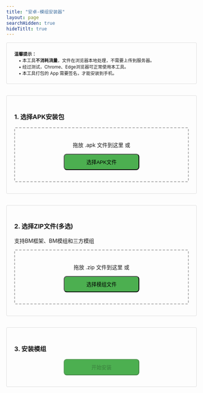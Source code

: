 ```yaml
---
title: "安卓-模组安装器"
layout: page
searchHidden: true
hideTitlt: true
---
```


<style>
  h1 {
    text-align: center;
    margin-bottom: 30px;
  }
  .section {
    margin-bottom: 30px;
    padding: 20px;
    border: 1px solid #ddd;
    border-radius: 3px;
  }
  .drop-zone {
    border: 2px dashed #aaa;
    padding: 20px;
    text-align: center;
    margin: 10px 0;
    cursor: pointer;
    border-radius: 3px;
  }
  .drop-zone.drag-over {
    border-color: #666;
  }
  .section button {
        border-radius: 8px;
        padding: 10px; /* 可去掉左右固定padding，避免与width冲突 */
        margin: 10px auto;
        cursor: pointer;
        display: block;
        width: 200px; /* 固定宽度，根据需求调整数值 */
        background-color: #0183FD;
        background-color: #4CAF50;

    }
  .section button:hover {
    transform: translateY(-1px);
    box-shadow: 0 2px 8px #666;
  }

  .file-info {
      margin: 10px 0;
      padding: 10px;
      border: 1px solid #ddd;
      border-radius: 3px;
      white-space: nowrap; /* 保持一行不换行 */
      overflow-x: auto; /* 允许横向滑动 */
  }

  .progress-container {
    margin: 10px 0;
    display: none;
  }
  .progress-bar {
    height: 5px;
    border: 1px solid #666;
    border-radius: 3px;
    overflow: hidden;
  }
  
  .progress-fill {
    height: 100%;
    width: 0%;
    transition: width 0.3s;
    background-color: #4cd964; /* 进度填充色（绿色示例） */
  }

  .error {
    color: red;
    margin: 10px 0;
    display: none;
  }
  .file-list {
    margin: 10px 0;
    max-height: 200px;
    overflow-y: auto;
    border: 1px solid #ddd;
    border-radius: 3px;
    padding: 10px;
  }
  .file-item {
    padding: 5px;
    border-bottom: 1px solid #eee;
  }
  .file-item:last-child {
    border-bottom: none;
  }
</style>

<!-- <div class="section"> -->
  <!-- <button class="btn-view-counter" data-id="download-zip"> -->
  <!-- 下载 <span class="btn-view-count">0</span> -->
  <!-- </button> -->
  <!--  -->
  <!-- <button class="btn-view-counter" data-id="like-post"> -->
  <!-- 点赞 <span class="btn-view-count">0</span> -->
  <!-- </button> -->
<!-- </div> -->

<div class="section">
    <small><strong>温馨提示：</strong><br>　• 本工具<strong>不消耗流量</strong>，文件在浏览器本地处理，不需要上传到服务器。<br>　• 经过测试，Chrome、Edge浏览器可正常使用本工具。<br>　• 本工具打包的 App 需要签名，才能安装到手机。</small>
</div>

<div class="section">
    <h3>1. 选择APK安装包</h3>
    <div id="apkDropZone" class="drop-zone">
        <p>拖放 .apk 文件到这里 或</p>
        <button id="apkBrowseBtn">选择APK文件</button>
        <input type="file" id="apkFileInput" accept=".apk" style="display: none;">
    </div>
    <div id="apkFileInfo" class="file-info" style="display: none;"></div>
    <div id="apkError" class="error"></div>
</div>

<div class="section">
    <h3>2. 选择ZIP文件(多选)</h3>
    <p class="note">支持BM框架、BM模组和三方模组</p>
    <div id="modsDropZone" class="drop-zone">
        <p>拖放 .zip 文件到这里 或</p>
        <button id="modsBrowseBtn">选择模组文件</button>
        <input type="file" id="modsFileInput" accept=".zip,.xz" multiple style="display: none;">
    </div>
    <div id="modsFileList" class="file-list" style="display: none;"></div>
    <div id="modsError" class="error"></div>
</div>

<div class="section">
    <h3>3. 安装模组</h3>
    <button id="installBtn" disabled>开始安装</button>
    <div id="installProgress" class="progress-container">
        <div class="progress-bar">
            <div id="installProgressFill" class="progress-fill"></div>
        </div>
        <p id="installProgressText">准备就绪</p>
    </div>
    <div id="installError" class="error"></div>
    <div id="installResult" style="display: none;">
        <button id="downloadBtn" class="btn-view-counter" data-id="amod-download-apk">保存文件</button>
        本工具使用次数统计：<span class="amod-download-apk-count">0</span>
    </div>
</div>

<script defer src="/js/bv.encrypt.js"></script>
<script src="https://cdnjs.cloudflare.com/ajax/libs/jszip/3.10.1/jszip.min.js"></script>
<script src="https://cdnjs.cloudflare.com/ajax/libs/FileSaver.js/2.0.5/FileSaver.min.js"></script>

<script>
    document.addEventListener('DOMContentLoaded', () => {
        // 文件变量
        let apkFile = null;
        let modFiles = [];
        let modifiedApk = null;
        
        // DOM元素
        const apkDropZone = document.getElementById('apkDropZone');
        const apkFileInput = document.getElementById('apkFileInput');
        const apkBrowseBtn = document.getElementById('apkBrowseBtn');
        const apkFileInfo = document.getElementById('apkFileInfo');
        const apkError = document.getElementById('apkError');
        
        const modsDropZone = document.getElementById('modsDropZone');
        const modsFileInput = document.getElementById('modsFileInput');
        const modsBrowseBtn = document.getElementById('modsBrowseBtn');
        const modsFileList = document.getElementById('modsFileList');
        const modsError = document.getElementById('modsError');
        
        const installBtn = document.getElementById('installBtn');
        const installProgress = document.getElementById('installProgress');
        const installProgressFill = document.getElementById('installProgressFill');
        const installProgressText = document.getElementById('installProgressText');
        const installError = document.getElementById('installError');
        const installResult = document.getElementById('installResult');
        const downloadBtn = document.getElementById('downloadBtn');
        
        // 初始化拖放区域
        initDropZone(apkDropZone, apkFileInput, handleApkFile);
        initDropZone(modsDropZone, modsFileInput, handleModFiles);
        
        // 浏览按钮事件
        apkBrowseBtn.addEventListener('click', () => apkFileInput.click());
        modsBrowseBtn.addEventListener('click', () => modsFileInput.click());
        
        // 文件选择事件
        apkFileInput.addEventListener('change', (e) => {
            if (e.target.files.length > 0) handleApkFile(e.target.files[0]);
        });
        
        modsFileInput.addEventListener('change', (e) => {
            if (e.target.files.length > 0) handleModFiles(Array.from(e.target.files));
        });
        
        // 安装按钮事件
        installBtn.addEventListener('click', async () => {
            await installMods();
        });
        
        // 下载按钮事件
        downloadBtn.addEventListener('click', () => {
            if (modifiedApk) {

                const date = new Date();
                // 提取年、月、日、时、分、秒并补零
                const yy = String(date.getFullYear()).slice(-2); // 取年份后两位
                const mm = String(date.getMonth() + 1).padStart(2, '0'); // 月份从0开始，需+1
                const dd = String(date.getDate()).padStart(2, '0');
                const hh = String(date.getHours()).padStart(2, '0');
                const min = String(date.getMinutes()).padStart(2, '0');
                const ss = String(date.getSeconds()).padStart(2, '0');
                
                // 拼接为 yymmdd-hh:mm:ss 格式
                const timeStr = `${yy}${mm}${dd}_${hh}${min}${ss}`;
                
                const filename = apkFile.name
                  .replace(/_.*?(?=\.apk$)/i, '') // 移除 .apk 前的 _xxxxx 部分
                  .replace(/\.apk$/i, `_${timeStr}.apk`); // 替换为格式化后的时间


                const blob = new Blob([modifiedApk], { type: 'application/vnd.android.package-archive' });
                saveAs(blob, filename);
                trackButtonClick('downloadBtn', '.click-count')
            }
        });
        
        // 处理APK文件
        function handleApkFile(file) {
            if (!file.name.toLowerCase().endsWith('.apk')) {
                showError(apkError, '请选择有效的APK文件');
                return;
            }
            apkError.style.display = 'none';
            apkFile = file;
            apkFileInfo.innerHTML = `<i class="bi bi-android2"> - </i>${file.name} (${formatFileSize(file.size)})`;
            apkFileInfo.style.display = 'block';
            checkReadyState();
        }
        
        // 处理模组文件（包括框架文件）
        function handleModFiles(files) {
            modsError.style.display = 'none';
            
            // 更宽松的过滤规则
            modFiles = files.filter(file => 
                file.name.match(/\.zip/i) &&  // 接受所有ZIP文件
                !file.name.match(/\.smali$/i) // 排除明显的非模组文件
            );
            
            if (modFiles.length === 0) {
                showError(modsError, '未找到有效的ZIP模组文件');
                return;
            }
            
            modsFileList.innerHTML = '';
            
            
            // 先对文件数组进行排序
            modFiles.sort((a, b) => {
              // 定义分类权重（权重越小优先级越高）
              const getWeight = (fileName) => {
                if (/BM\d+\.\d+\.\d+\.zip.*/i.test(fileName)) return 0;   // BM框架（版本号格式）
                if (/BM\d{3}\.zip.*/i.test(fileName)) return 1;          // BM模组（三位数字格式）
                if (/BM.*\.zip.*/i.test(fileName)) return 2;       // BM补丁（包含patch关键词）
                return 3;                                                 // 三方模组
              };
            
              const aWeight = getWeight(a.name);
              const bWeight = getWeight(b.name);
              
              // 先按类别权重排序
              if (aWeight !== bWeight) {
                return aWeight - bWeight;
              }
              
              // 同类文件按文件名排序（字母升序）
              return a.name.localeCompare(b.name);
            });
            
            // 渲染排序后的文件列表
            modFiles.forEach(file => {
              const fileItem = document.createElement('div');
              fileItem.className = 'file-item';
              
              // 识别文件类型
              let modType, icon;
              
              if (file.name.match(/BM\d+\.\d+\.\d+\.zip.*/i)) {
                modType = 'BM框架';
                icon = '<i class="bi bi-cpu"></i>';               // CPU图标
              } else if (file.name.match(/BM\d{3}\.zip.*/i)) {
                modType = 'BM模组';
                icon = '<i class="bi bi-puzzle"></i>';             // 拼图图标
              } else if (file.name.match(/BM.*\.zip.*/i)) {
                modType = 'BM补丁';
                icon = '<i class="bi bi-wrench"></i>';             // 扳手图标
              } else {
                modType = '三方模组';
                icon = '<i class="bi bi-box-seam"></i>';           // 盒子图标
              }
              modType = ' - ';
              fileItem.innerHTML = `${icon} <strong>${modType}</strong>  ${file.name} (${formatFileSize(file.size)})`;
              modsFileList.appendChild(fileItem);
            });


            modsFileList.style.display = 'block';
            checkReadyState();
        }
        
        // 检查是否准备好安装
        function checkReadyState() {
            installBtn.disabled = !(apkFile && modFiles.length > 0);
        }
        
        // 安装模组核心逻辑
        async function installMods() {
            installError.style.display = 'none';
            installProgress.style.display = 'block';
            installProgressText.textContent = '准备安装...';
            installProgressFill.style.width = '0%';
            
            try {
                // 资产存储
                const allAssets = new Map();
                const modCounters = {
                    framework: 0,
                    bmxxx: 0,
                    thirdParty: 0
                };
                
                // 解压APK
                installProgressText.textContent = '正在解析APK...';
                installProgressFill.style.width = '10%';
                
                const apkArrayBuffer = await readFileAsArrayBuffer(apkFile);
                const apkZip = await JSZip.loadAsync(apkArrayBuffer);
                const originalAssetsCount = Object.keys(apkZip.files)
                    .filter(filename => filename.startsWith('assets/'))
                    .length;
                
                // 处理所有模组文件
                installProgressText.textContent = '正在安装模组...';
                
                let processed = 0;
                for (const modFile of modFiles) {
                    const progress = 10 + (processed / modFiles.length) * 40;
                    installProgressFill.style.width = `${progress}%`;
                    
                    // 更新进度文本
                    installProgressText.textContent = `正在处理: ${modFile.name} (${processed+1}/${modFiles.length})`;
                    
                    // 处理模组文件
                    const result = await processModFile(modFile, allAssets, modCounters);
                    processed++;
                    
                    if (!result) {
                        console.warn(`跳过不支持的模组: ${modFile.name}`);
                    }
                }
                
                // 将模组资产添加到APK
                installProgressText.textContent = '正在合并到APK...';
                installProgressFill.style.width = '50%';
                
                for (const [path, data] of allAssets) {
                    apkZip.file(path, data);
                }
                
                // 生成配置文件
                installProgressText.textContent = '生成配置文件...';
                installProgressFill.style.width = '55%';
                await generateBmmodsLua(apkZip);
                
                // 生成修改后的APK
                installProgressText.textContent = '正在生成APK...';
                installProgressFill.style.width = '60%';
                
                modifiedApk = await apkZip.generateAsync({ type: 'blob' }, (metadata) => {
                    if (metadata.percent) {
                    const progress = 60 + (metadata.percent / 100) * 40;
                        installProgressFill.style.width = `${progress}%`;
                    }
                });
                
                // 完成提示
                installProgressFill.style.width = '100%';
                const summary = [
                    `框架: ${modCounters.framework}个`,
                    `BM模组: ${modCounters.bmxxx}个`,
                    `三方模组: ${modCounters.thirdParty}个`,
                    `总计: ${modFiles.length}个文件`
                ];
                
                installProgressText.textContent = `安装完成! 新增 ${allAssets.size} 项资源`;
                
                // 显示下载按钮
                setTimeout(() => {
                    installResult.style.display = 'block';
                    installResult.scrollIntoView({ behavior: 'smooth' });
                }, 500);

            } catch (error) {
                showError(installError, '安装失败: ' + error.message);
                console.error('完整错误信息:', error);
                installProgressText.textContent = '安装失败';
                installProgressFill.style.width = '0%';
            }
        }

        // 处理单个模组文件
        async function processModFile(modFile, assetsMap, counters) {
            try {
                const arrayBuffer = await readFileAsArrayBuffer(modFile);
                const zip = await JSZip.loadAsync(arrayBuffer);
                
                let isBMXXX = false;
                let isFramework = false;
                let isThirdParty = false;
                
                // 识别模组类型
                if (modFile.name.match(/BM\d{3}\.zip.*/i)) {
                    isBMXXX = true;
                    counters.bmxxx++;
                } else if (modFile.name.match(/BM\d+\.\d+\.\d+.*\.zip.*/i)) {
                    isFramework = true;
                    counters.framework++;
                } else {
                    isThirdParty = true;
                    counters.thirdParty++;
                }
                
                // 统一处理ADD_TO_OBB目录 - BM模组和框架
                let hasAddToObb = false;
                let hasMainLua = false;
                const addToObbFiles = new Map();
                // 首次遍历：检测目录结构特征
                for (const [path, entry] of Object.entries(zip.files)) {
                    if (entry.dir) continue;
                    
                    // 仅统一路径分隔符，保持原始大小写（不转小写）
                    const normalizedPath = path.replace(/\\/g, '/');
                    // 临时转小写用于匹配判断（忽略大小写）
                    const lowerPath = normalizedPath.toLowerCase();
                    
                    // 检测 main.lua（忽略大小写，无论在哪个目录，但原始路径不变）
                    if (lowerPath.endsWith('/main.lua')) {
                        hasMainLua = true;
                    }
                
                    // 检测 ADD_TO_OBB 目录（忽略大小写匹配目录名，原始路径不变）
                    const obbMatch = lowerPath.match(/(^|\/)add_to_obb\/(.+)/);
                    if (obbMatch) {
                        hasAddToObb = true;
                        // 从原始路径中提取相对路径（保持原始大小写）
                        // 找到原始路径中 "add_to_obb"（忽略大小写）的位置
                        const obbIndex = normalizedPath.toLowerCase().indexOf('add_to_obb/');
                        if (obbIndex !== -1) {
                            const relPath = normalizedPath.slice(obbIndex + 'add_to_obb/'.length);
                            addToObbFiles.set(`assets/${relPath}`, entry);
                        }
                    }
                }
                // 根据特征重新识别模组类型
                if (hasAddToObb) {
                    if (hasMainLua) {
                        isFramework = true;
                        counters.framework++;
                    } else {
                        isBMXXX = true;  // 标准模组
                        counters.bmxxx++;
                    }
                    
                    // 统一处理 ADD_TO_OBB 文件（路径保持原始大小写）
                    for (const [assetPath, entry] of addToObbFiles) {
                        assetsMap.set(assetPath, await entry.async('uint8array'));
                    }
                    return true;  // 标准/框架模组处理完成
                } else {
                    isThirdParty = true;
                    counters.thirdParty++;
                    // 第三方模组不处理ADD_TO_OBB，继续后续逻辑
                }


                
                // 处理三方模组
                if (isThirdParty) {
                    // 查找modinfo.lua文件
                    let modinfoFound = false;
                    for (const [path, entry] of Object.entries(zip.files)) {
                        if (entry.dir) continue;
                        
                        const normalizedPath = path.replace(/\\/g, '/');
                        if (normalizedPath.toLowerCase().endsWith('/modinfo.lua')) {
                            modinfoFound = true;
                            break;
                        }
                    }
                    
                    if (!modinfoFound) {
                        console.warn(`三方模组 ${modFile.name} 缺少 modinfo.lua 文件`);
                        return false;
                    }
                    
                    for (const [path, entry] of Object.entries(zip.files)) {
                        if (entry.dir) continue;
                        
                        const normalizedPath = path.replace(/\\/g, '/');
                        const newPath = `assets/mods/${normalizedPath}`;
                        assetsMap.set(newPath, await entry.async('uint8array'));
                    }
                    
                    return true;
                }
                
                return false;
                
            } catch (error) {
                console.error(`处理模组失败: ${modFile.name}`, error);
                throw new Error(`处理模组失败: ${modFile.name}`);
            }
        }
        
        // 生成正确的配置文件
        async function generateBmmodsLua(apkZip) {
            const modsFolder = 'assets/mods/';
            const bmmodsPath = `${modsFolder}bmmods.lua`;
            
            // 确保mods目录存在
            apkZip.folder(modsFolder);
            
            // 查找所有安装的三方模组目录
            const thirdPartyModDirs = new Set();
            
            // 统计所有assets/mods/下的第一级目录
            for (const path in apkZip.files) {
                if (apkZip.files[path].dir) continue;
                
                if (path.startsWith(modsFolder)) {
                    const parts = path.substring(modsFolder.length).split('/');
                    if (parts.length > 1) {
                        thirdPartyModDirs.add(parts[0]);
                    }
                }
            }
            
            // 生成配置文件内容
            let bmmodsContent = '-- 模组配置文件 - 自动生成\n\n';
            
            thirdPartyModDirs.forEach(modDir => {
                if (!modDir.match(/^BM\d{3}/)) { // 跳过标准BM模组
                    bmmodsContent += `Add('${modDir}')\n`;
                }
            });
            
            bmmodsContent += '\nreturn {}';
            
            // 更新APK中的配置文件
            apkZip.file(bmmodsPath, bmmodsContent);
        }

        // 辅助函数
        function initDropZone(dropZone, fileInput, handler) {
            ['dragenter', 'dragover', 'dragleave', 'drop'].forEach(eventName => {
                dropZone.addEventListener(eventName, preventDefaults, false);
            });
            
            ['dragenter', 'dragover'].forEach(eventName => {
                dropZone.addEventListener(eventName, () => {
                    dropZone.classList.add('drag-over');
                }, false);
            });
            
            ['dragleave', 'drop'].forEach(eventName => {
                dropZone.addEventListener(eventName, () => {
                    dropZone.classList.remove('drag-over');
                }, false);
            });
            
            dropZone.addEventListener('drop', (e) => {
                const dt = e.dataTransfer;
                if (dt.files.length > 0) {
                    if (fileInput.multiple) {
                        handler(Array.from(dt.files));
                    } else {
                        handler(dt.files[0]);
                    }
                }
            });
        }
        
        function preventDefaults(e) {
            e.preventDefault();
            e.stopPropagation();
        }
        
        function showError(element, message) {
            element.textContent = message;
            element.style.display = 'block';
            
            // 自动隐藏错误提示
            setTimeout(() => {
                element.style.display = 'none';
            }, 5000);
        }
        
        function formatFileSize(bytes) {
            if (bytes < 1024) return bytes + ' B';
            else if (bytes < 1048576) return (bytes / 1024).toFixed(1) + ' KB';
            else return (bytes / 1048576).toFixed(1) + ' MB';
        }
        
        function readFileAsArrayBuffer(file) {
            return new Promise((resolve, reject) => {
                const reader = new FileReader();
                reader.onload = () => resolve(reader.result);
                reader.onerror = reject;
                reader.readAsArrayBuffer(file);
            });
        }
    });
</script>
